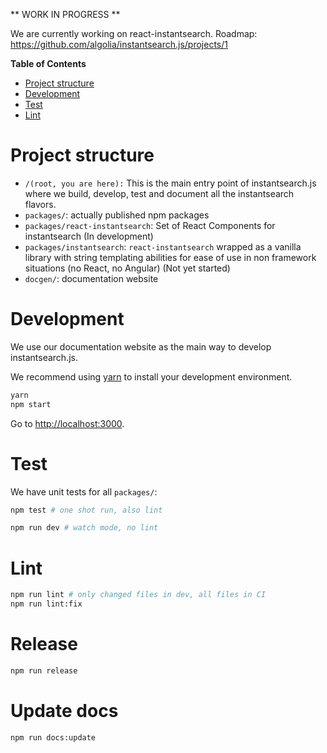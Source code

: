 ** WORK IN PROGRESS **

We are currently working on react-instantsearch. Roadmap: https://github.com/algolia/instantsearch.js/projects/1

<!-- START doctoc generated TOC please keep comment here to allow auto update -->
<!-- DON'T EDIT THIS SECTION, INSTEAD RE-RUN doctoc TO UPDATE -->
**Table of Contents**

- [Project structure](#project-structure)
- [Development](#development)
- [Test](#test)
- [Lint](#lint)

<!-- END doctoc generated TOC please keep comment here to allow auto update -->

# Project structure

- `/(root, you are here):` This is the main entry point of instantsearch.js where we build, develop, test and document all the instantsearch flavors.
- `packages/`: actually published npm packages
- `packages/react-instantsearch`: Set of React Components for instantsearch (In development)
- `packages/instantsearch`: `react-instantsearch` wrapped as a vanilla library with string templating abilities for ease of use in non framework situations (no React, no Angular) (Not yet started)
- `docgen/`: documentation website

# Development

We use our documentation website as the main way to develop instantsearch.js.

We recommend using [yarn](https://yarnpkg.com/en/docs/install) to install
your development environment.

```sh
yarn
npm start
```

Go to <http://localhost:3000>.

# Test

We have unit tests for all `packages/`:

```sh
npm test # one shot run, also lint
```

```sh
npm run dev # watch mode, no lint
```

# Lint

```sh
npm run lint # only changed files in dev, all files in CI
npm run lint:fix
```

# Release

```sh
npm run release
```

# Update docs

```sh
npm run docs:update
```
